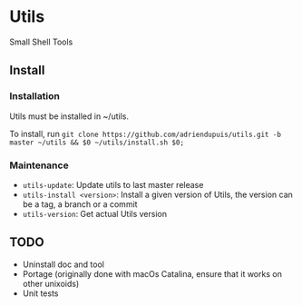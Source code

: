 Utils
=====

Small Shell Tools


Install
-------

### Installation

Utils must be installed in ~/utils.

To install, run `git clone https://github.com/adriendupuis/utils.git -b master ~/utils && $0 ~/utils/install.sh $0;`

### Maintenance

- `utils-update`: Update utils to last master release
- `utils-install <version>`: Install a given version of Utils, the version can be a tag, a branch or a commit
- `utils-version`: Get actual Utils version


TODO
----

* Uninstall doc and tool
* Portage (originally done with macOs Catalina, ensure that it works on other unixoids)
* Unit tests
